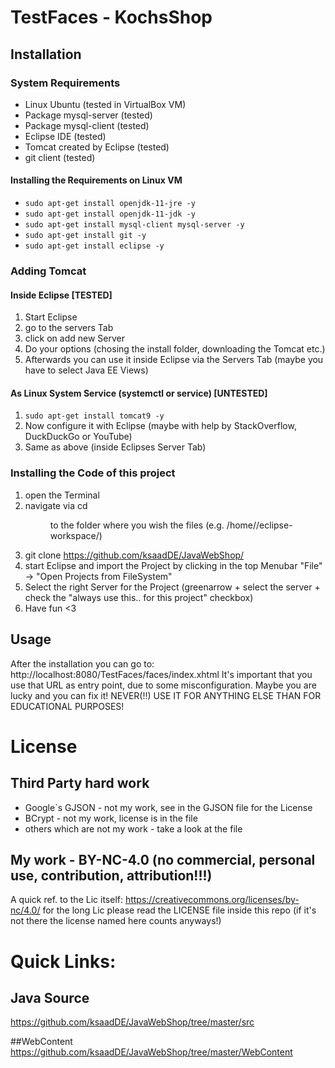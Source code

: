 # TestFaces - KochsShop

## Installation
### System Requirements
* Linux Ubuntu (tested in VirtualBox VM)
* Package mysql-server (tested)
* Package mysql-client (tested)
* Eclipse IDE (tested)
* Tomcat created by Eclipse (tested)
* git client (tested)

#### Installing the Requirements on Linux VM
* ```sudo apt-get install openjdk-11-jre -y``` 
* ```sudo apt-get install openjdk-11-jdk -y```
* ```sudo apt-get install mysql-client mysql-server -y``` 
* ```sudo apt-get install git -y```
* ```sudo apt-get install eclipse -y```

### Adding Tomcat 
#### Inside Eclipse [TESTED]
1. Start Eclipse
2. go to the servers Tab
3. click on add new Server
4. Do your options (chosing the install folder, downloading the Tomcat etc.)
5. Afterwards you can use it inside Eclipse via the Servers Tab (maybe you have to select Java EE Views)

#### As Linux System Service (systemctl or service) [UNTESTED]
1. `sudo apt-get install tomcat9 -y`
2. Now configure it with Eclipse (maybe with help by StackOverflow, DuckDuckGo or YouTube)
3. Same as above (inside Eclipses Server Tab)

### Installing the Code of this project
1. open the Terminal
2. navigate via cd <dir> to the folder where you wish the files (e.g. /home/<user>/eclipse-workspace/)
3. git clone https://github.com/ksaadDE/JavaWebShop/ 
4. start Eclipse and import the Project by clicking in the top Menubar "File" -> "Open Projects from FileSystem"
5. Select the right Server for the Project (greenarrow + select the server + check the "always use this.. for this project" checkbox)
6. Have fun <3


## Usage
After the installation you can go to: http://localhost:8080/TestFaces/faces/index.xhtml
It's important that you use that URL as entry point, due to some misconfiguration. 
Maybe you are lucky and you can fix it!
NEVER(!!) USE IT FOR ANYTHING ELSE THAN FOR EDUCATIONAL PURPOSES!

# License
## Third Party hard work
* Google`s GJSON - not my work, see in the GJSON file for the License
* BCrypt - not my work, license is in the file
* others which are not my work - take a look at the file

## My work - BY-NC-4.0 (no commercial, personal use, contribution, attribution!!!)
A quick ref. to the Lic itself: https://creativecommons.org/licenses/by-nc/4.0/
for the long Lic please read the LICENSE file inside this repo (if it's not there the license named here counts anyways!)

# Quick Links:
## Java Source
https://github.com/ksaadDE/JavaWebShop/tree/master/src

##WebContent
https://github.com/ksaadDE/JavaWebShop/tree/master/WebContent

